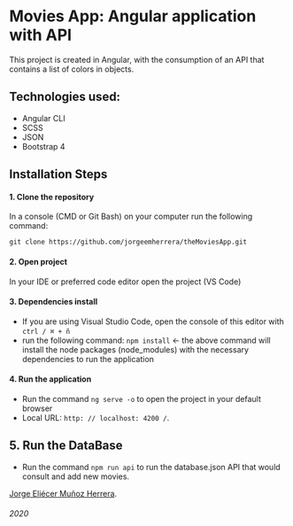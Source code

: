 # Movies App: Angular application with API

This project is created in Angular, with the consumption of an API that contains a list of colors in objects.

## Technologies used:

* Angular CLI
* SCSS
* JSON
* Bootstrap 4

## Installation Steps

#### 1. Clone the repository

In a console (CMD or Git Bash) on your computer run the following command:

`git clone https://github.com/jorgeemherrera/theMoviesApp.git`

#### 2. Open project

In your IDE or preferred code editor open the project (VS Code)

#### 3. Dependencies install

* If you are using Visual Studio Code, open the console of this editor with `ctrl / ⌘ + ñ`
* run the following command: `npm install` <- the above command will install the node packages (node_modules) with the necessary dependencies to run the application

#### 4. Run the application

* Run the command `ng serve -o` to open the project in your default browser
* Local URL: `http: // localhost: 4200 /`.

## 5. Run the DataBase

* Run the command `npm run api` to run the database.json API that would consult and add new movies.

[Jorge Eliécer Muñoz Herrera](https://www.linkedin.com/in/jorgeemherrera/?locale=en_US/).
###### 2020